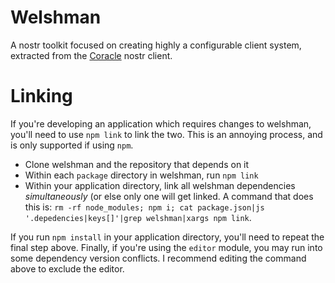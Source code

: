 # Welshman

A nostr toolkit focused on creating highly a configurable client system, extracted from the [Coracle](https://github.com/coracle-social/coracle) nostr client.

# Linking

If you're developing an application which requires changes to welshman, you'll need to use `npm link` to link the two. This is an annoying process, and is only supported if using `npm`.

- Clone welshman and the repository that depends on it
- Within each `package` directory in welshman, run `npm link`
- Within your application directory, link all welshman dependencies _simultaneously_ (or else only one will get linked. A command that does this is: `rm -rf node_modules; npm i; cat package.json|js '.depedencies|keys[]'|grep welshman|xargs npm link`.

If you run `npm install` in your application directory, you'll need to repeat the final step above. Finally, if you're using the `editor` module, you may run into some dependency version conflicts. I recommend editing the command above to exclude the editor.
